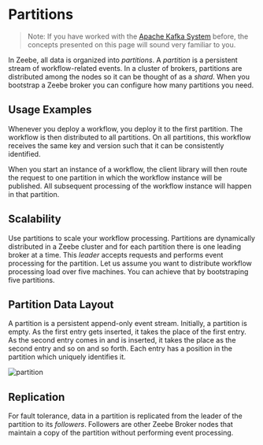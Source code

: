 # Partitions

> Note: If you have worked with the [Apache Kafka System](https://kafka.apache.org/) before, the concepts presented on this page will sound very familiar to you.

In Zeebe, all data is organized into *partitions*. A *partition* is a persistent stream of workflow-related events. In a cluster of brokers, partitions are distributed among the nodes so it can be thought of as a *shard*. When you bootstrap a Zeebe broker you can configure how many partitions you need.

## Usage Examples

Whenever you deploy a workflow, you deploy it to the first partition. The workflow is then distributed to all partitions. On all partitions, this workflow receives the same key and version such that it can be consistently identified.

When you start an instance of a workflow, the client library will then route the request to one partition in which the workflow instance will be published. All subsequent processing of the workflow instance will happen in that partition.

## Scalability

Use partitions to scale your workflow processing. Partitions are dynamically distributed in a Zeebe cluster and for each partition there is one leading broker at a time. This *leader* accepts requests and performs event processing for the partition. Let us assume you want to distribute workflow processing load over five machines. You can achieve that by bootstraping five partitions.

## Partition Data Layout

A partition is a persistent append-only event stream. Initially, a partition is empty. As the first entry gets inserted, it takes the place of the first entry. As the second entry comes in and is inserted, it takes the place as the second entry and so on and so forth. Each entry has a position in the partition which uniquely identifies it.

![partition](/basics/partition.png)

## Replication

For fault tolerance, data in a partition is replicated from the leader of the partition to its *followers*. Followers are other Zeebe Broker nodes that maintain a copy of the partition without performing event processing.
